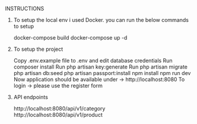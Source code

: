 INSTRUCTIONS 

 1) To setup the local env i used Docker. you can run the below commands to setup
    
    docker-compose build
    docker-compose up -d

2) To setup the project
    
    Copy .env.example file to .env and edit database credentials
	Run composer install
	Run php artisan key:generate
	Run php artisan migrate 
	php artisan db:seed
	php artisan passport:install
	npm install
	npm run dev
	Now application should be available under -> http://localhost:8080
	To login -> please use the register form

3) API endpoints

	http://localhost:8080/api/v1/category
	http://localhost:8080/api/v1/product